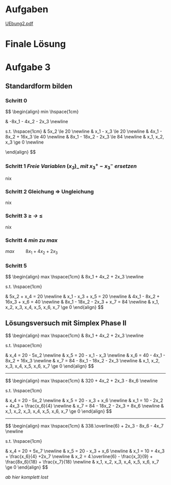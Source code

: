 # Aufgaben

[UEbung2.pdf](../../../../Attachments/UEbung2.pdf)

# Finale Lösung

# Aufgabe 3

## Standardform bilden

### Schritt 0

$$
\\begin{align}
min \hspace{1cm}

& -8x_1 - 4x_2 - 2x_3 \newline

s.t. \hspace{1cm} 
& 5x_2 \le 20 \newline
& x_1 - x_3 \le 20 \newline
& 4x_1 - 8x_2 + 16x_3 \le 40 \newline
& 8x_1 - 18x_2 - 2x_3 \le 84 \newline
& x_1, x_2, x_3 \ge 0 \newline

\\end{align}
$$

### Schritt 1 *Freie Variablen* (*$x_3$*)\_ *mit* $x_3^+ - x_3^-$ *ersetzen*

nix

### Schritt 2 Gleichung $\Rightarrow$ Ungleichung

nix

### Schritt 3 $\ge$ *->* $\le$

nix

### Schritt 4 $min$ *zu* $max$

$max \hspace{1cm} 8x_1 + 4x_2 + 2x_3$

### Schritt 5

$$ 
\\begin{align} 
max \hspace{1cm} 
& 8x_1 + 4x_2 + 2x_3 \newline 

s.t. \hspace{1cm} 

& 5x_2 + x_4 = 20 \newline 
& x_1 - x_3 + x_5 = 20 \newline 
& 4x_1 - 8x_2 + 16x_3 + x_6 = 40 \newline 
& 8x_1 - 18x_2 - 2x_3 + x_7 = 84 \newline 
& x_1, x_2, x_3, x_4, x_5, x_6, x_7 \ge 0 
\\end{align}
$$

## Lösungsversuch mit Simplex Phase $\mathrm{II}$

$$ 
\\begin{align} 
max \hspace{1cm} 
& 8x_1 + 4x_2 + 2x_3 \newline 

s.t. \hspace{1cm} 

& x_4 = 20 - 5x_2 \newline 
& x_5 = 20 - x_1 - x_3 \newline 
& x_6 = 40 - 4x_1 - 8x_2 + 16x_3 \newline 
& x_7 = 84 - 8x_1 - 18x_2 - 2x_3 \newline 
& x_1, x_2, x_3, x_4, x_5, x_6, x_7 \ge 0 
\\end{align}
$$

---

$$ 
\\begin{align} 
max \hspace{1cm} 
& 320 + 4x_2 + 2x_3 - 8x_6 \newline 

s.t. \hspace{1cm} 

& x_4 = 20 - 5x_2 \newline 
& x_5 = 20 - x_3 + x_6 \newline 
& x_1 = 10 - 2x_2 + 4x_3 + \frac{x_6}{4} \newline 
& x_7 = 84 - 18x_2 - 2x_3 + 8x_6 \newline 
& x_1, x_2, x_3, x_4, x_5, x_6, x_7 \ge 0 
\\end{align}
$$

---

$$ 
\\begin{align} 
max \hspace{1cm} 
& 338.\overline{6} + 2x_3 - 8x_6 - 4x_7 \newline 

s.t. \hspace{1cm} 

& x_4 = 20 + 5x_7 \newline 
& x_5 = 20 - x_3 + x_6 \newline 
& x_1 = 10 + 4x_3 + \frac{x_6}{4} +2x_7 \newline 
& x_2 = 4.\overline{6} - \frac{x_3}{9} + \frac{8x_6}{18} + \frac{x_7}{18} \newline 
& x_1, x_2, x_3, x_4, x_5, x_6, x_7 \ge 0 
\\end{align}
$$

*ab hier komplett lost*
